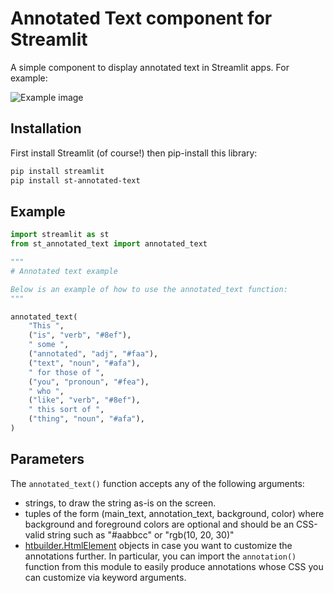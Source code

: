 # Annotated Text component for Streamlit

A simple component to display annotated text in Streamlit apps. For example:

![Example image](https://github.com/tvst/st-annotated-text/raw/master/example.png)


## Installation

First install Streamlit (of course!) then pip-install this library:

```bash
pip install streamlit
pip install st-annotated-text
```


## Example

```python
import streamlit as st
from st_annotated_text import annotated_text

"""
# Annotated text example

Below is an example of how to use the annotated_text function:
"""

annotated_text(
    "This ",
    ("is", "verb", "#8ef"),
    " some ",
    ("annotated", "adj", "#faa"),
    ("text", "noun", "#afa"),
    " for those of ",
    ("you", "pronoun", "#fea"),
    " who ",
    ("like", "verb", "#8ef"),
    " this sort of ",
    ("thing", "noun", "#afa"),
)
```


## Parameters

The `annotated_text()` function accepts any of the following arguments:
- strings, to draw the string as-is on the screen.
- tuples of the form (main_text, annotation_text, background, color) where
  background and foreground colors are optional and should be an CSS-valid string such as
  "#aabbcc" or "rgb(10, 20, 30)"
- [htbuilder.HtmlElement](https://github.com/tvst/htbuilder) objects in case you want to customize
  the annotations further. In particular, you can import the `annotation()` function from this
  module to easily produce annotations whose CSS you can customize via keyword arguments.
